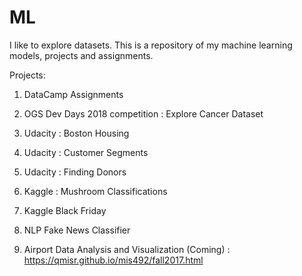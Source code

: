 # ML
I like to explore datasets. This is a repository of my machine learning models, projects and assignments.

Projects:

1. DataCamp Assignments

2. OGS Dev Days 2018 competition : Explore Cancer Dataset

3. Udacity : Boston Housing

4. Udacity : Customer Segments

5. Udacity : Finding Donors

6. Kaggle : Mushroom Classifications

7. Kaggle Black Friday

8. NLP Fake News Classifier

8. Airport Data Analysis and Visualization (Coming) : https://qmisr.github.io/mis492/fall2017.html
